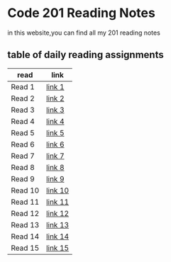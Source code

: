 # Code 201 Reading Notes
in this website,you can find all my 201 reading notes

## table of daily reading assignments

**read** | **link**
---------|----------
Read 1     |[link 1](https://yazan-alshekha.github.io/reading-notes/class01)
Read 2     |[link 2](https://yazan-alshekha.github.io/reading-notes/class02)
Read 3     |[link 3](https://yazan-alshekha.github.io/reading-notes/class03)
Read 4     |[link 4](https://yazan-alshekha.github.io/reading-notes/class04)
Read 5     |[link 5](https://yazan-alshekha.github.io/reading-notes/class05)
Read 6     |[link 6](https://yazan-alshekha.github.io/reading-notes/class06)
Read 7     |[link 7](https://yazan-alshekha.github.io/reading-notes/class07)
Read 8     |[link 8](https://yazan-alshekha.github.io/reading-notes/class08)
Read 9     |[link 9](https://yazan-alshekha.github.io/reading-notes/class09)
Read 10    |[link 10]()
Read 11    |[link 11]()
Read 12    |[link 12]()
Read 13    |[link 13]()
Read 14    |[link 14]()
Read 15    |[link 15]()